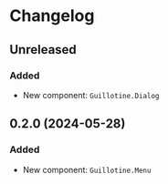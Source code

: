 # Changelog

## Unreleased

### Added

- New component: `Guillotine.Dialog`

## 0.2.0 (2024-05-28)

### Added

- New component: `Guillotine.Menu`
